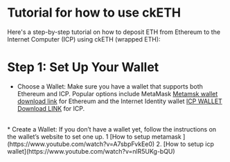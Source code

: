 #                                                                                        Tutorial for  how to use ckETH

Here's a step-by-step tutorial on how to deposit ETH from Ethereum to the Internet Computer (ICP) using ckETH (wrapped ETH):
# Step 1: Set Up Your Wallet
* Choose a Wallet: Make sure you have a wallet that supports both Ethereum and ICP. Popular options include MetaMask [Metamsk wallet download link](https://chromewebstore.google.com/detail/metamask/nkbihfbeogaeaoehlefnkodbefgpgknn) for Ethereum and the Internet Identity wallet  [ICP WALLET Download LINK](https://nns.ic0.app/tokens/) for ICP.
 <br>
*   Create a Wallet: If you don’t have a wallet yet, follow the instructions on the wallet’s website to set one up.
1   [How to setup metamask ](https://www.youtube.com/watch?v=A7sbpFvkEe0)
2.  [How to setup icp wallet](https://www.youtube.com/watch?v=nlR5UKg-bQU)    
<br>   

